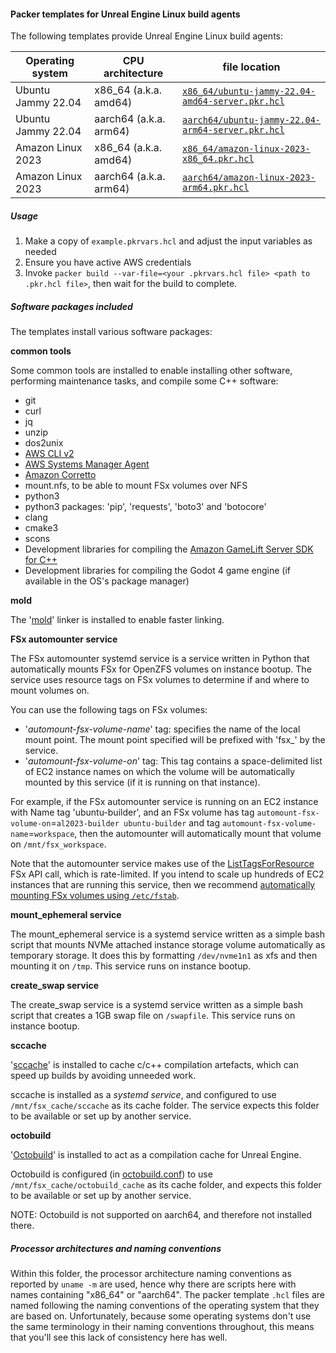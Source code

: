 #### Packer templates for Unreal Engine Linux build agents

The following templates provide Unreal Engine Linux build agents:

| Operating system | CPU architecture | file location
|-|-|-|
|Ubuntu Jammy 22.04 | x86_64 (a.k.a. amd64)  | [`x86_64/ubuntu-jammy-22.04-amd64-server.pkr.hcl`](https://github.com/aws-games/cloud-game-development-toolkit/blob/main/assets/packer/build-agents/linux/x86_64/ubuntu-jammy-22.04-amd64-server.pkr.hcl) 
|Ubuntu Jammy 22.04 | aarch64 (a.k.a. arm64) | [`aarch64/ubuntu-jammy-22.04-arm64-server.pkr.hcl`](https://github.com/aws-games/cloud-game-development-toolkit/blob/main/assets/packer/build-agents/linux/aarch64/ubuntu-jammy-22.04-arm64-server.pkr.hcl) 
|Amazon Linux 2023  | x86_64 (a.k.a. amd64)  | [`x86_64/amazon-linux-2023-x86_64.pkr.hcl`]((https://github.com/aws-games/cloud-game-development-toolkit/blob/main/assets/packer/build-agents/linux/x86_64/amazon-linux-2023-x86_64.pkr.hcl) )
|Amazon Linux 2023  | aarch64 (a.k.a. arm64) | [`aarch64/amazon-linux-2023-arm64.pkr.hcl`](https://github.com/aws-games/cloud-game-development-toolkit/blob/main/assets/packer/build-agents/linux/aarch64/amazon-linux-2023-arm64.pkr.hcl)  

##### Usage

1. Make a copy of `example.pkrvars.hcl` and adjust the input variables as needed
2. Ensure you have active AWS credentials
3. Invoke `packer build --var-file=<your .pkrvars.hcl file> <path to .pkr.hcl file>`, then wait for the build to complete.

##### Software packages included

The templates install various software packages:

**common tools**

Some common tools are installed to enable installing other software, performing maintenance tasks, and compile some C++ software:

* git
* curl
* jq
* unzip
* dos2unix
* [AWS CLI v2](https://docs.aws.amazon.com/cli/latest/userguide/cli-chap-welcome.html)
* [AWS Systems Manager Agent](https://docs.aws.amazon.com/systems-manager/latest/userguide/ssm-agent.html)
* [Amazon Corretto](https://aws.amazon.com/corretto/)
* mount.nfs, to be able to mount FSx volumes over NFS
* python3
* python3 packages: 'pip', 'requests', 'boto3' and 'botocore'
* clang
* cmake3
* scons
* Development libraries for compiling the [Amazon GameLift Server SDK for C++](https://aws.amazon.com/gamelift/)
* Development libraries for compiling the Godot 4 game engine (if available in the OS's package manager)

**mold**

The '[mold](https://github.com/rui314/mold)' linker is installed to enable faster linking.

**FSx automounter service**

The FSx automounter systemd service is a service written in Python that automatically mounts FSx for OpenZFS volumes on instance bootup. The service uses resource tags on FSx volumes to determine if and where to mount volumes on.

You can use the following tags on FSx volumes:
* '_automount-fsx-volume-name_' tag: specifies the name of the local mount point. The mount point specified will be prefixed with 'fsx_' by the service.
* '_automount-fsx-volume-on_' tag: This tag contains a space-delimited list of EC2 instance names on which the volume will be automatically mounted by this service (if it is running on that instance).

For example, if the FSx automounter service is running on an EC2 instance with Name tag 'ubuntu-builder', and an FSx volume has tag `automount-fsx-volume-on`=`al2023-builder ubuntu-builder` and tag `automount-fsx-volume-name`=`workspace`, then the automounter will automatically mount that volume on `/mnt/fsx_workspace`.

Note that the automounter service makes use of the [ListTagsForResource](https://docs.aws.amazon.com/fsx/latest/APIReference/API_ListTagsForResource.html) FSx API call, which is rate-limited. If you intend to scale up hundreds of EC2 instances that are running this service, then we recommend [automatically mounting FSx volumes using `/etc/fstab`](https://docs.aws.amazon.com/fsx/latest/OpenZFSGuide/attach-linux-client.html).

**mount_ephemeral service**

The mount_ephemeral service is a systemd service written as a simple bash script that mounts NVMe attached instance storage volume automatically as temporary storage. It does this by formatting `/dev/nvme1n1` as xfs and then mounting it on `/tmp`. This service runs on instance bootup.

**create_swap service**

The create_swap service is a systemd service written as a simple bash script that creates a 1GB swap file on `/swapfile`. This service runs on instance bootup.

**sccache**

'[sccache](https://github.com/mozilla/sccache)' is installed to cache c/c++ compilation artefacts, which can speed up builds by avoiding unneeded work.

sccache is installed as a _systemd service_, and configured to use `/mnt/fsx_cache/sccache` as its cache folder. The service expects this folder to be available or set up by another service.

**octobuild**

'[Octobuild](https://github.com/octobuild/octobuild)' is installed to act as a compilation cache for Unreal Engine.

Octobuild is configured (in [octobuild.conf](octobuild.conf)) to use `/mnt/fsx_cache/octobuild_cache` as its cache folder, and expects this folder to be available or set up by another service.

NOTE: Octobuild is not supported on aarch64, and therefore not installed there.

##### Processor architectures and naming conventions

Within this folder, the processor architecture naming conventions as reported by `uname -m` are used, hence why there are scripts here with names containing "x86_64" or "aarch64". The packer template `.hcl` files are named following the naming conventions of the operating system that they are based on. Unfortunately, because some operating systems don't use the same terminology in their naming conventions throughout, this means that you'll see this lack of consistency here has well.